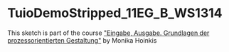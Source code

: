 TuioDemoStripped_11EG_B_WS1314
==============================

This sketch is part of the course ["Eingabe, Ausgabe. Grundlagen der prozessorientierten Gestaltung"](https://incom.org/workspace/4693) by Monika Hoinkis
